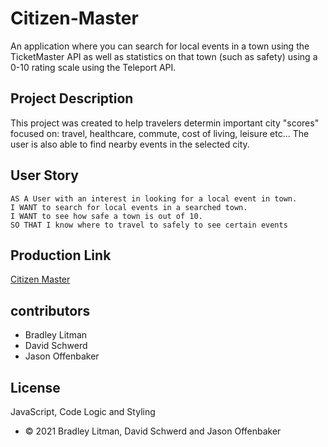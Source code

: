 # Citizen-Master

An application where you can search for local events in a town using the TicketMaster API as well as statistics on that town (such as safety) using a 0-10 rating scale using the Teleport API.

## Project Description
This project was created to help travelers determin important city "scores" focused on: travel, healthcare, commute, cost of living, leisure etc... The user is also able to find nearby events in the selected city. 


## User Story
```
AS A User with an interest in looking for a local event in town.
I WANT to search for local events in a searched town.
I WANT to see how safe a town is out of 10.
SO THAT I know where to travel to safely to see certain events
```

## Production Link
[Citizen Master](https://blitman12.github.io/Citizen-Master/)

## contributors
* Bradley Litman
* David Schwerd 
* Jason Offenbaker


## License
 JavaScript, Code Logic and Styling
* © 2021 Bradley Litman, David Schwerd and Jason Offenbaker